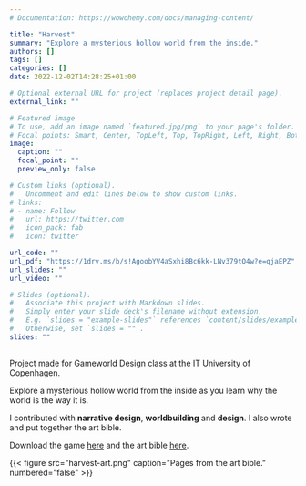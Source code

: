 ```yaml
---
# Documentation: https://wowchemy.com/docs/managing-content/

title: "Harvest"
summary: "Explore a mysterious hollow world from the inside."
authors: []
tags: []
categories: []
date: 2022-12-02T14:28:25+01:00

# Optional external URL for project (replaces project detail page).
external_link: ""

# Featured image
# To use, add an image named `featured.jpg/png` to your page's folder.
# Focal points: Smart, Center, TopLeft, Top, TopRight, Left, Right, BottomLeft, Bottom, BottomRight.
image:
  caption: ""
  focal_point: ""
  preview_only: false

# Custom links (optional).
#   Uncomment and edit lines below to show custom links.
# links:
# - name: Follow
#   url: https://twitter.com
#   icon_pack: fab
#   icon: twitter

url_code: ""
url_pdf: "https://1drv.ms/b/s!AgoobYV4aSxhi8Bc6kk-LNv379tQ4w?e=qjaEPZ"
url_slides: ""
url_video: ""

# Slides (optional).
#   Associate this project with Markdown slides.
#   Simply enter your slide deck's filename without extension.
#   E.g. `slides = "example-slides"` references `content/slides/example-slides.md`.
#   Otherwise, set `slides = ""`.
slides: ""
---
```

Project made for Gameworld Design class at the IT University of Copenhagen.

Explore a mysterious hollow world from the inside as you learn why the world is the way it is.

I contributed with **narrative design**, **worldbuilding** and **design**. I also wrote and put together the art bible.

Download the game [here](https://1drv.ms/u/s!AgoobYV4aSxhi8BbZUbokovel-gl6w?e=eTSJm9) and the art bible [here](https://1drv.ms/b/s!AgoobYV4aSxhi8Bc6kk-LNv379tQ4w?e=qjaEPZ).

{{< figure src="harvest-art.png" caption="Pages from the art bible." numbered="false" >}}